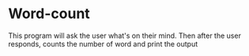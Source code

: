 # Word-count
This program will ask the user what's on their mind. Then after the user responds, counts the number of word and print the output
